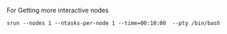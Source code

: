 For Getting more interactive nodes
```
srun --nodes 1 --ntasks-per-node 1 --time=00:10:00  --pty /bin/bash
```
